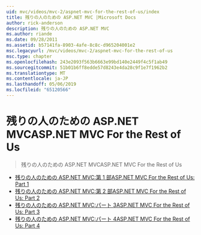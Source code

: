```yaml
---
uid: mvc/videos/mvc-2/aspnet-mvc-for-the-rest-of-us/index
title: 残りの人のための ASP.NET MVC |Microsoft Docs
author: rick-anderson
description: 残りの人のための ASP.NET MVC
ms.author: riande
ms.date: 09/28/2011
ms.assetid: b57141fa-8903-4afe-8c8c-d965204001e2
msc.legacyurl: /mvc/videos/mvc-2/aspnet-mvc-for-the-rest-of-us
msc.type: chapter
ms.openlocfilehash: 243e2093f563b6663e99bd140e2449f4c5f1ab49
ms.sourcegitcommit: 51b01b6ff8edde57d8243e4da28c9f1e7f1962b2
ms.translationtype: MT
ms.contentlocale: ja-JP
ms.lasthandoff: 05/06/2019
ms.locfileid: "65120566"
---
```

# <a name="aspnet-mvc-for-the-rest-of-us"></a><span data-ttu-id="31629-103">残りの人のための ASP.NET MVC</span><span class="sxs-lookup"><span data-stu-id="31629-103">ASP.NET MVC For the Rest of Us</span></span>

> <span data-ttu-id="31629-104">残りの人のための ASP.NET MVC</span><span class="sxs-lookup"><span data-stu-id="31629-104">ASP.NET MVC For the Rest of Us</span></span>

- [<span data-ttu-id="31629-105">残りの人のための ASP.NET MVC:第 1 部</span><span class="sxs-lookup"><span data-stu-id="31629-105">ASP.NET MVC For the Rest of Us: Part 1</span></span>](aspnet-mvc-for-the-rest-of-us-part-1.md)
- [<span data-ttu-id="31629-106">残りの人のための ASP.NET MVC:第 2 部</span><span class="sxs-lookup"><span data-stu-id="31629-106">ASP.NET MVC For the Rest of Us: Part 2</span></span>](aspnet-mvc-for-the-rest-of-us-part-2.md)
- [<span data-ttu-id="31629-107">残りの人のための ASP.NET MVC:パート 3</span><span class="sxs-lookup"><span data-stu-id="31629-107">ASP.NET MVC For the Rest of Us: Part 3</span></span>](aspnet-mvc-for-the-rest-of-us-part-3.md)
- [<span data-ttu-id="31629-108">残りの人のための ASP.NET MVC:パート 4</span><span class="sxs-lookup"><span data-stu-id="31629-108">ASP.NET MVC For the Rest of Us: Part 4</span></span>](aspnet-mvc-for-the-rest-of-us-part-4.md)
